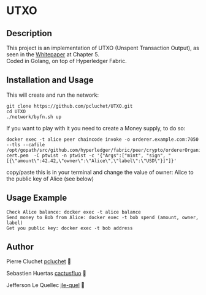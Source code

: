 # UTXO

## Description
This project is an implementation of UTXO (Unspent Transaction Output),  as seen in the [Whitepaper](https://arxiv.org/pdf/1801.10228.pdf) at Chapter 5.  
Coded in Golang, on top of Hyperledger Fabric.

## Installation and Usage

This will create and run the network:
```
git clone https://github.com/pcluchet/UTXO.git
cd UTXO
./network/byfn.sh up
```

If you want to play with it you need to create a Money supply, to do so:  
```
docker exec -t alice peer chaincode invoke -o orderer.example.com:7050  --tls --cafile /opt/gopath/src/github.com/hyperledger/fabric/peer/crypto/ordererOrganizations/example.com/orderers/orderer.example.com/msp/tlscacerts/tlsca.example.com-cert.pem  -C ptwist -n ptwist -c '{"Args":["mint", "sign", "[{\"amount\":42.42,\"owner\":\"Alice\",\"label\":\"USD\"}]"]}'
```
copy/paste this is in your terminal and change the value of owner: Alice to the public key of Alice (see below)

## Usage Example
```
Check Alice balance: docker exec -t alice balance
Send money to Bob from Alice: docker exec -t bob spend (amount, owner, label)
Get you public key: docker exec -t bob address
```

## Author
Pierre Cluchet [pcluchet](https://github.com/pcluchet) 🐝

Sebastien Huertas [cactusfluo](https://gitlab.com/cactusfluo) 🦍

Jefferson Le Quellec [jle-quel](https://github.com/jle-quel) 🐜
